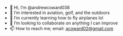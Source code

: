 - 👋 Hi, I’m @andrewcoward038
- 👀 I’m interested in aviation, golf, and the outdoors
- 🌱 I’m currently learning how to fly airplanes lol
- 💞️ I’m looking to collaborate on anything I can improve
- 📫 How to reach me; email: acoward02@gmail.com

<!---
andrewcoward038/andrewcoward038 is a ✨ special ✨ repository because its `README.md` (this file) appears on your GitHub profile.
You can click the Preview link to take a look at your changes.
--->
